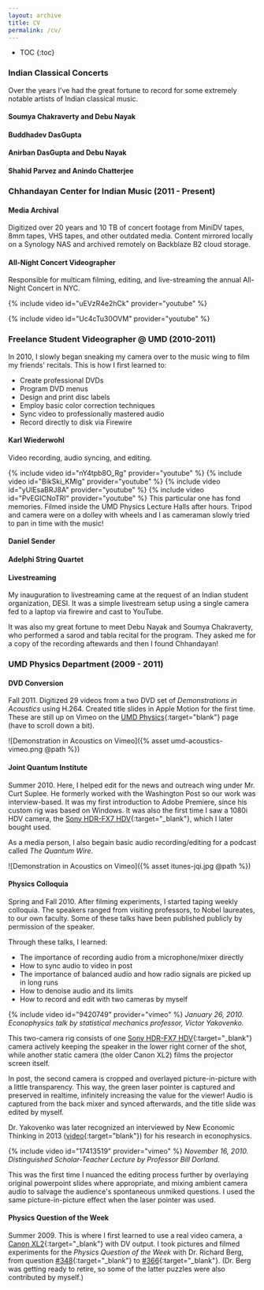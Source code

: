 ```yaml
---
layout: archive
title: CV
permalink: /cv/
---
```


* TOC
{:toc}
### Indian Classical Concerts

Over the years I've had the great fortune to record for some extremely notable artists of Indian classical music.

#### Soumya Chakraverty and Debu Nayak

#### Buddhadev DasGupta

#### Anirban DasGupta and Debu Nayak

#### Shahid Parvez and Anindo Chatterjee



### Chhandayan Center for Indian Music (2011 - Present)

#### Media Archival

Digitized over 20 years and 10 TB of concert footage from MiniDV tapes, 8mm tapes, VHS tapes, and other outdated media. Content mirrored locally on a Synology NAS and archived remotely on Backblaze B2 cloud storage.

#### All-Night Concert Videographer

Responsible for multicam filming, editing, and live-streaming the annual All-Night Concert in NYC.

{% include video id="uEVzR4e2hCk" provider="youtube" %}

{% include video id="Uc4cTu30OVM" provider="youtube" %}

### Freelance Student Videographer @ UMD (2010-2011)

In 2010, I slowly began sneaking my camera over to the music wing to film my friends' recitals. This is how I first learned to:

* Create professional DVDs
* Program DVD menus
* Design and print disc labels
* Employ basic color correction techniques
* Sync video to professionally mastered audio
* Record directly to disk via Firewire

#### Karl Wiederwohl
Video recording, audio syncing, and editing.

{% include video id="nY4tpb8O_Rg" provider="youtube" %}
{% include video id="BikSki_KMlg" provider="youtube" %}
{% include video id="yUlEsaBRJ8A" provider="youtube" %}
{% include video id="PvEGICNoTRI" provider="youtube" %}
This particular one has fond memories. Filmed inside the UMD Physics Lecture Halls after hours. Tripod and camera were on a dolley with wheels and I as cameraman slowly tried to pan in time with the music!

#### Daniel Sender

#### Adelphi String Quartet

#### Livestreaming

My inauguration to livestreaming came at the request of an Indian student organization, DESI. It was a simple livestream setup using a single camera fed to a laptop via firewire and cast to YouTube.

It was also my great fortune to meet Debu Nayak and Soumya Chakraverty, who performed a sarod and tabla recital for the program. They asked me for a copy of the recording aftewards and then I found Chhandayan!

### UMD Physics Department (2009 - 2011)

#### DVD Conversion

Fall 2011. Digitized 29 videos from a two DVD set of *Demonstrations in Acoustics* using H.264. Created title slides in Apple Motion for the first time. These are still up on Vimeo on the [UMD Physics](https://vimeo.com/umdphysics){:target="blank"} page (have to scroll down a bit).

![Demonstration in Acoustics on Vimeo]({% asset umd-acoustics-vimeo.png @path %})

#### Joint Quantum Institute

Summer 2010. Here, I helped edit for the news and outreach wing under Mr. Curt Suplee. He formerly worked with the Washington Post so our work was interview-based. It was my first introduction to Adobe Premiere, since his custom rig was based on Windows. It was also the first time I saw a 1080i HDV camera, the [Sony HDR-FX7 HDV](https://www.bhphotovideo.com/c/product/459129-REG/Sony_HDRFX7_HDR_FX7_3CMOS_HDV_1080i.html){:target="_blank"}, which I later bought used.

As a media person, I also begain basic audio recording/editing for a podcast called *The Quantum Wire*.

![Demonstration in Acoustics on Vimeo]({% asset itunes-jqi.jpg @path %})

#### Physics Colloquia

Spring and Fall 2010. After filming experiments, I started taping weekly colloquia. The speakers ranged from visiting professors, to Nobel laureates, to our own faculty. Some of these talks have been published publicly by permission of the speaker.

Through these talks, I learned:

- The importance of recording audio from a microphone/mixer directly
- How to sync audio to video in post
- The importance of balanced audio and how radio signals are picked up in long runs
- How to denoise audio and its limits
- How to record and edit with two cameras by myself

{% include video id="9420749" provider="vimeo" %}
*January 26, 2010. Econophysics talk by statistical mechanics professor, Victor Yakovenko.*

This two-camera rig consists of one [Sony HDR-FX7 HDV](https://www.bhphotovideo.com/c/product/459129-REG/Sony_HDRFX7_HDR_FX7_3CMOS_HDV_1080i.html){:target="_blank"} camera actively keeping the speaker in the lower right corner of the shot, while another static camera (the older Canon XL2) films the projector screen itself.

In post, the second camera is cropped and overlayed picture-in-picture with a little transparency. This way, the green laser pointer is captured and preserved in realtime, infinitely increasing the value for the viewer! Audio is captured from the back mixer and synced afterwards, and the title slide was edited by myself.

Dr. Yakovenko was later recognized an interviewed by New Economic Thinking in 2013 ([video](https://youtu.be/aBxjrAjrIZY){:target="blank"}) for his research in econophysics.

{% include video id="17413519" provider="vimeo" %}
*November 16, 2010. Distinguished Scholar-Teacher Lecture by Professor Bill Dorland.*

This was the first time I nuanced the editing process further by overlaying original powerpoint slides where appropriate, and mixing ambient camera audio to salvage the audience's spontaneous unmiked questions. I used the same picture-in-picture effect when the laser pointer was used.

#### Physics Question of the Week

Summer 2009. This is where I first learned to use a real video camera, a [Canon XL2](https://www.bhphotovideo.com/c/product/339002-REG/Canon_9549A001_XL2_MiniDV_Camcorder.html){:target="_blank"} with DV output. I took pictures and filmed experiments for the *Physics Question of the Week* with Dr. Richard Berg, from question [#348](https://lecdem.physics.umd.edu/images/ArchivedWebsite/outreach/QOTW/arch18/q348.htm){:target="_blank"} to [#366](https://lecdem.physics.umd.edu/images/ArchivedWebsite/outreach/QOTW/active/q366.htm){:target="_blank"}. (Dr. Berg was getting ready to retire, so some of the latter puzzles were also contributed by myself.)
